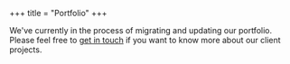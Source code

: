 +++
title = "Portfolio"
+++

We've currently in the process of migrating and updating our portfolio.  Please feel free to [get in touch](#contact) if you want to know more about our client projects.